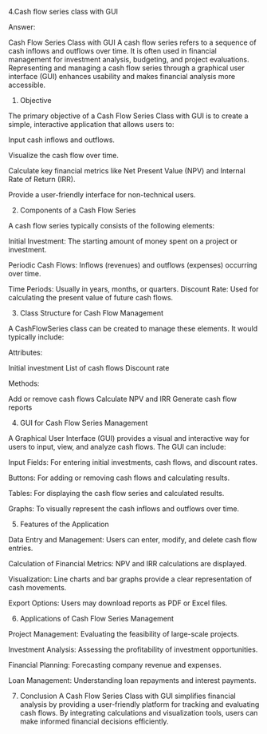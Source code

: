 4.Cash flow series class with GUI

Answer:

Cash Flow Series Class with GUI
A cash flow series refers to a sequence of cash inflows and outflows over time. It is often used in financial management for investment analysis, budgeting, and project evaluations. Representing and managing a cash flow series through a graphical user interface (GUI) enhances usability and makes financial analysis more accessible.

1. Objective

The primary objective of a Cash Flow Series Class with GUI is to create a simple, interactive application that allows users to:

Input cash inflows and outflows.

Visualize the cash flow over time.

Calculate key financial metrics like Net Present Value (NPV) and Internal Rate of Return (IRR).

Provide a user-friendly interface for non-technical users.

2. Components of a Cash Flow Series

A cash flow series typically consists of the following elements:

Initial Investment: The starting amount of money spent on a project or investment.

Periodic Cash Flows: Inflows (revenues) and outflows (expenses) occurring over time.

Time Periods: Usually in years, months, or quarters.
Discount Rate: Used for calculating the present value of future cash flows.

3. Class Structure for Cash Flow Management

A CashFlowSeries class can be created to manage these elements. It would typically include:

Attributes:

Initial investment
List of cash flows
Discount rate

Methods:

Add or remove cash flows
Calculate NPV and IRR
Generate cash flow reports

4. GUI for Cash Flow Series Management

A Graphical User Interface (GUI) provides a visual and interactive way for users to input, view, and analyze cash flows. The GUI can include:

Input Fields: For entering initial investments, cash flows, and discount rates.

Buttons: For adding or removing cash flows and calculating results.

Tables: For displaying the cash flow series and calculated results.

Graphs: To visually represent the cash inflows and outflows over time.

5. Features of the Application

Data Entry and Management: Users can enter, modify, and delete cash flow entries.

Calculation of Financial Metrics: NPV and IRR calculations are displayed.

Visualization: Line charts and bar graphs provide a clear representation of cash movements.

Export Options: Users may download reports as PDF or Excel files.

6. Applications of Cash Flow Series Management

Project Management: Evaluating the feasibility of large-scale projects.

Investment Analysis: Assessing the profitability of investment opportunities.

Financial Planning: Forecasting company revenue and expenses.

Loan Management: Understanding loan repayments and interest payments.

7. Conclusion
A Cash Flow Series Class with GUI simplifies financial analysis by providing a user-friendly platform for tracking and evaluating cash flows. By integrating calculations and visualization tools, users can make informed financial decisions efficiently.